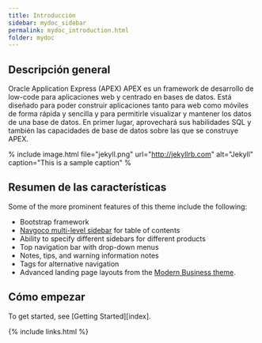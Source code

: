```yaml
---
title: Introducción
sidebar: mydoc_sidebar
permalink: mydoc_introduction.html
folder: mydoc
---
```


## Descripción general

Oracle Application Express (APEX) APEX es un framework de desarrollo  de low-code para  aplicaciones web y centrado en bases de datos.
Está diseñado para poder construir aplicaciones tanto para web como móviles de forma rápida y sencilla y para permitirle visualizar y mantener los datos de una base de datos. En primer lugar, aprovechará sus habilidades SQL y también las capacidades de base de datos sobre las que se construye APEX.

% include image.html file="jekyll.png" url="http://jekyllrb.com" alt="Jekyll" caption="This is a sample caption" %

## Resumen de las características

Some of the more prominent features of this theme include the following:

* Bootstrap framework
* [Navgoco multi-level sidebar](http://www.komposta.net/article/navgoco) for table of contents
* Ability to specify different sidebars for different products
* Top navigation bar with drop-down menus
* Notes, tips, and warning information notes
* Tags for alternative navigation
* Advanced landing page layouts from the [Modern Business theme](http://startbootstrap.com/template-overviews/modern-business/).

## Cómo empezar

To get started, see [Getting Started][index].

{% include links.html %}
